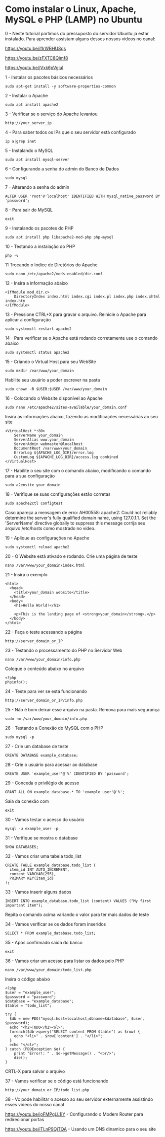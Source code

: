# Como instalar o Linux, Apache, MySQL e PHP (LAMP) no Ubuntu

0 - Neste tutorial partimos do pressuposto do servidor Ubuntu já estar instalado. Para aprender assistam alguns desses nossos videos no canal:

https://youtu.be/ifIrWBHU8gs

https://youtu.be/zFXTC8Qimf8

https://youtu.be/jVxk6pVgiuI

1 - Instalar os pacotes básicos necessários
```
sudo apt-get install -y software-properties-common
```

2 - Instalar o Apache
```
sudo apt install apache2
```

3 - Verificar se o serviço do Apache levantou
```
http://your_server_ip
```

4 - Para saber todos os IPs que o seu servidor está configurado
```
ip a|grep inet
```

5 - Instalando o MySQL
```
sudo apt install mysql-server
```

6 - Configurando a senha do admin do Banco de Dados
```
sudo mysql
```

7 - Alterando a senha do admin
```
ALTER USER 'root'@'localhost' IDENTIFIED WITH mysql_native_password BY 'password';
```

8 - Para sair do MySQL
```
exit
```

9 - Instalando os pacotes do PHP
```
sudo apt install php libapache2-mod-php php-mysql
```

10 - Testando a instalação do PHP
```
php -v
```

11  Trocando o Indice de Diretórios do Apache
```
sudo nano /etc/apache2/mods-enabled/dir.conf
```

12 - Insira a informação abaixo
```
<IfModule mod_dir.c>
    DirectoryIndex index.html index.cgi index.pl index.php index.xhtml index.htm
</IfModule>
```

13 - Pressione CTRL+X para gravar o arquivo. Reinicie o Apache para aplicar a configuração
```
sudo systemctl restart apache2
```

14 - Para verificar se o Apache está rodando corretamente use o comando abaixo
```
sudo systemctl status apache2
```

15 - Criando o Virtual Host para seu WebSite
```
sudo mkdir /var/www/your_domain
```
Habilite seu usuário a poder escrever na pasta
```
sudo chown -R $USER:$USER /var/www/your_domain
```

16 - Colocando o Website disponível ao Apache
```
sudo nano /etc/apache2/sites-available/your_domain.conf
```
Insira as informações abaixo, fazendo as modificações necessárias ao seu site
```
<VirtualHost *:80>
    ServerName your_domain
    ServerAlias www.your_domain
    ServerAdmin webmaster@localhost
    DocumentRoot /var/www/your_domain
    ErrorLog ${APACHE_LOG_DIR}/error.log
    CustomLog ${APACHE_LOG_DIR}/access.log combined
</VirtualHost>
```

17 - Habilite o seu site com o comando abaixo, modificando o comando para a sua configuração
```
sudo a2ensite your_domain
```

18 - Verifique se suas configurações estão corretas
```
sudo apache2ctl configtest
```
Caso apareça a mensagem de erro: AH00558: apache2: Could not reliably determine the server's fully qualified domain name, using 127.0.1.1. Set the 'ServerName' directive globally to suppress this message corrija seu arquivo /etc/hosts como mostrado no vídeo.

19 - Aplique as configurações no Apache
```
sudo systemctl reload apache2
```

20 - O Website está ativado e rodando. Crie uma página de teste
```
nano /var/www/your_domain/index.html
```

21 - Insira o exemplo
```
<html>
  <head>
    <title>your_domain website</title>
  </head>
  <body>
    <h1>Hello World!</h1>

    <p>This is the landing page of <strong>your_domain</strong>.</p>
  </body>
</html>
```

22 - Faça o teste acessando a página
```
http://server_domain_or_IP
```

23 - Testando o processamento do PHP no Servidor Web
```
nano /var/www/your_domain/info.php
```
Coloque o conteúdo abaixo no arquivo
```
<?php
phpinfo();
```

24 - Teste para ver se está funcionando
```
http://server_domain_or_IP/info.php
```

25 - Não é bom deixar esse arquivo na pasta. Remova para mais segurança
```
sudo rm /var/www/your_domain/info.php
```

26 - Testando a Conexão do MySQL com o PHP
```
sudo mysql -p
```

27 - Crie um database de teste
```
CREATE DATABASE example_database;
```

28 - Crie o usuário para acessar ao database
```
CREATE USER 'example_user'@'%' IDENTIFIED BY 'password';
```

29 - Conceda o privilégio de acesso
```
GRANT ALL ON example_database.* TO 'example_user'@'%';
```

Saia da conexão com
```
exit
```

30 - Vamos testar o acesso do usuário
```
mysql -u example_user -p
```

31 - Verifique se mostra o database
```
SHOW DATABASES;
```

32 - Vamos criar uma tabela todo_list
```
CREATE TABLE example_database.todo_list (
  item_id INT AUTO_INCREMENT,
  content VARCHAR(255),
  PRIMARY KEY(item_id)
);
```

33 - Vamos inserir alguns dados
```
INSERT INTO example_database.todo_list (content) VALUES ("My first important item");
```
Repita o comando acima variando o valor para ter mais dados de teste

34 - Vamos verificar se os dados foram inseridos
```
SELECT * FROM example_database.todo_list;
```

35 - Após confirmado saida do banco
```
exit
```

36 - Vamos criar um acesso para listar os dados pelo PHP 
```
nano /var/www/your_domain/todo_list.php
```
Insira o código abaixo
```
<?php
$user = "example_user";
$password = "password";
$database = "example_database";
$table = "todo_list";

try {
  $db = new PDO("mysql:host=localhost;dbname=$database", $user, $password);
  echo "<h2>TODO</h2><ol>";
  foreach($db->query("SELECT content FROM $table") as $row) {
    echo "<li>" . $row['content'] . "</li>";
  }
  echo "</ol>";
} catch (PDOException $e) {
    print "Error!: " . $e->getMessage() . "<br/>";
    die();
}
```
CRTL-X para salvar o arquivo

37 - Vamos verificar se o código está funcionando
```
http://your_domain_or_IP/todo_list.php
```

38 - Vc pode habilitar o acesso ao seu servidor externamente assistindo esses videos do nosso canal

https://youtu.be/joFMPgLL1iY - Configurando o Modem Router para redirecionar portas

https://youtu.be/iTLnP9QjTQA - Usando um DNS dinamico para o seu site



